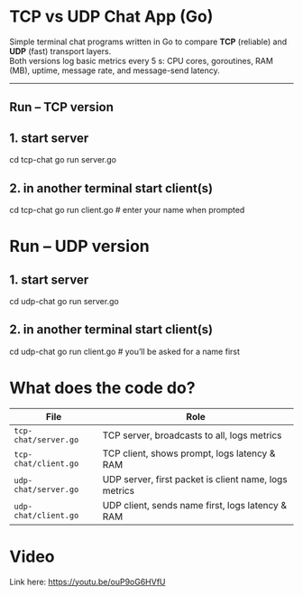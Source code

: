 # TCP vs UDP Chat App (Go)

Simple terminal chat programs written in Go to compare **TCP** (reliable) and **UDP** (fast) transport layers.  
Both versions log basic metrics every 5 s: CPU cores, goroutines, RAM (MB), uptime, message rate, and message-send latency.

---

## Run – TCP version

## 1. start server
cd tcp-chat
go run server.go

## 2. in another terminal start client(s)
cd tcp-chat
go run client.go        # enter your name when prompted

# Run – UDP version
## 1. start server
cd udp-chat
go run server.go

## 2. in another terminal start client(s)
cd udp-chat
go run client.go        # you’ll be asked for a name first


# What does the code do?

| File                 | Role                                                  |
| -------------------- | ----------------------------------------------------- |
| `tcp-chat/server.go` | TCP server, broadcasts to all, logs metrics           |
| `tcp-chat/client.go` | TCP client, shows prompt, logs latency & RAM          |
| `udp-chat/server.go` | UDP server, first packet is client name, logs metrics |
| `udp-chat/client.go` | UDP client, sends name first, logs latency & RAM      |


# Video

Link here: https://youtu.be/ouP9oG6HVfU

